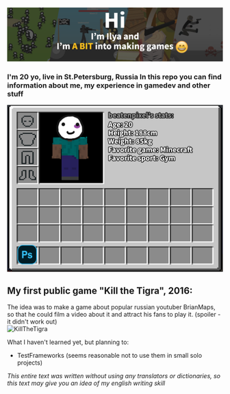 ![Screenshot](./docs/img/title.png)
### I'm 20 yo, live in St.Petersburg, Russia In this repo you can find information about me, my experience in gamedev and other stuff
![Skills](./docs/img/skills.png)

## My first public game "Kill the Tigra", 2016:
The idea was to make a game about popular russian youtuber BrianMaps, so that he could film a video about it and attract his fans to play it. (spoiler - it didn't work out)  
![KillTheTigra](./docs/gif/KillTheTigra.gif)

What I haven't learned yet, but planning to:
- TestFrameworks (seems reasonable not to use them in small solo projects)


_This entire text was written without using any translators or dictionaries, so this text may give you an idea of my english writing skill_
